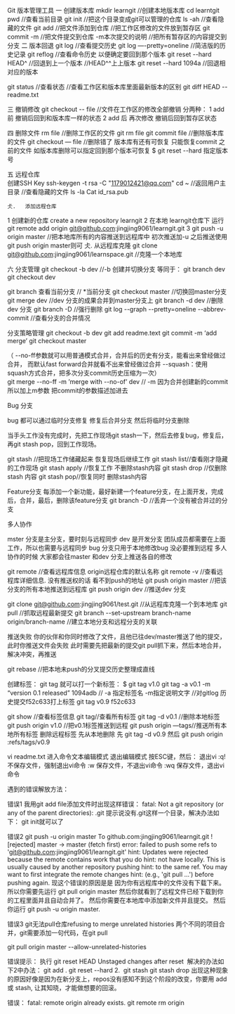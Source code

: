 
Git 版本管理工具
一 创建版本库
mkdir learngit //创建本地版本库
cd learntgit
pwd //查看当前目录
git init //把这个目录变成git可以管理的仓库
ls -ah //查看隐藏的文件
git add <file> //把文件添加到仓库  //把工作区修改的文件放到暂存区
git commit -m <message> //把文件提交到仓库 -m本次提交的说明 //把所有暂存区的内容提交到分支
二 版本回退
git log //查看提交历史
git log —-pretty=oneline //简洁版的历史记录
git reflog //查看命令历史 以便确定要回到那个版本
git reset --hard HEAD^ //回退到上一个版本 //HEAD^^上上版本 
git reset --hard 1094a //回退相对应的版本

git status //查看状态
//查看工作区和版本库里面最新版本的区别
git diff HEAD -- readme.txt

三 撤销修改
git checkout -- file //文件在工作区的修改全部撤销
分两种： 1 add前 撤销后回到和版本库一样的状态 
             2 add 后 再次修改 撤销后回到暂存区状态

四 删除文件
rm file //删除工作区的文件
git rm file   git commit file  //删除版本库的文件
git checkout — file //删除错了 版本库有还有可恢复  只能恢复commit 之前的文件
如版本库删除可以指定回到那个版本可恢复 $ git reset --hard 指定版本号

五 远程仓库	 
创建SSH Key
ssh-keygen -t rsa -C "1179012421@qq.com"
cd ~ //返回用户主目录
//查看隐藏的文件
ls -la
Cat id_rsa.pub

	仧.	 添加远程仓库
1   创建新的仓库 create a new repository  learngit
2  在本地 learngit仓库下 运行git remote add origin git@github.com:jingjing9061/learngit.git
3 git push -u origin master //把本地库所有的内容推送到远程库中   初次推送加-u 
    之后推送使用 git push origin master则可
	仧.	从远程库克隆
 git clone git@github.com:jingjing9061/learnspace.git //克隆一个本地库

六 分支管理
git checkout -b dev  //-b 创建并切换分支
等同于：
git branch dev
git checkout dev

git branch 查看当前分支      // *当前分支
git checkout master //切换回master分支
git merge dev //dev 分支的成果合并到master分支上
git branch -d dev //删除dev 分支
git branch -D <name>//强行删除
git log --graph --pretty=oneline --abbrev-commit //查看分支的合并情况

分支策略管理
git checkout -b dev 
git add readme.text
git commit -m ‘add merge’
git checkout master

（     --no-ff参数就可以用普通模式合并，合并后的历史有分支，能看出来曾经做过合并，
       而默认fast forward合并就看不出来曾经做过合并
    --squash：使用squash方式合并，把多次分支commit历史压缩为一次）	
git merge --no-ff  -m ’merge with --no-of’ dev   // -m 因为合并创建新的commit 所以加上m参数 把commit的参数描述加进去  



Bug 分支

bug 都可以通过临时分支修复 修复后合并分支 然后将临时分支删除

当手头工作没有完成时，先把工作现场git stash一下，然后去修复bug，修复后，再git stash pop，回到工作现场。

git stash //把现场工作储藏起来 恢复现场后继续工作 
git stash list//查看刚才隐藏的工作现场
git stash apply //恢复工作 不删除stash内容
git stash drop //仅删除stash 内容
git stash pop//恢复同时 删除stash内容

Feature分支
每添加一个新功能，最好新建一个feature分支，在上面开发，完成后，合并，最后，删除该feature分支
git branch -D <name> //丢弃一个没有被合并过的分支

多人协作

mster 分支是主分支，要时刻与远程同步
dev 是开发分支 团队成员都需要在上面工作，所以也需要与远程同步
bug 分支只用于本地修改bug 没必要推到远程
多人协作的时候 大家都会往master 和dev 分支上推送各自的修改

git remote //查看远程库信息  origin远程仓库的默认名称
git remote -v //查看远程库详细信息. 没有推送权的话 看不到push的地址
git push origin master //把该分支的所有本地推送到远程库
git push origin dev //推送dev 分支

git clone git@github.com:jingjing9061/test.git //从远程库克隆一个到本地库
git pull //抓取远程最新提交
git branch --set-upstream branch-name origin/branch-name //建立本地分支和远程分支的关联

推送失败
你的伙伴和你同时修改了文件，且他已往dev/master推送了他的提交，此时你推送文件会失败
此时需要先把最新的提交git pull抓下来，然后本地合并，解决冲突，再推送

git rebase //把本地未push的分叉提交历史整理成直线

创建标签：
git tag <name>就可以打一个新标签：
$ git tag v1.0
git tag -a v0.1 -m “version 0.1 released” 1094adb // -a 指定标签名 -m指定说明文字
//对gitlog 历史提交f52c633打上标签 
git tag v0.9 f52c633

git show <tagname> //查看标签信息
git tag//查看所有标签
git tag -d v0.1 //删除本地标签
git push origin v1.0 //把v0.1标签推送到远程
git push origin —tags//推送所有本地所有标签
删除远程标签 先从本地删除 
先 git tag -d v0.9
然后 git push origin :refs/tags/v0.9



vi readme.txt 进入命令文本编辑模式
退出编辑模式 
  按ESC键，然后：
    退出vi
   :q!  不保存文件，强制退出vi命令
    :w   保存文件，不退出vi命令
    :wq  保存文件，退出vi命令

遇到的错误解放方法：

错误1
我用git add file添加文件时出现这样错误：
fatal: Not a git repository (or any of the parent directories): .git
提示说没有.git这样一个目录，解决办法如下：
git init就可以了

错误2
git push -u origin master
To github.com:jingjing9061/learngit.git
 ! [rejected]        master -> master (fetch first)
error: failed to push some refs to 'git@github.com:jingjing9061/learngit.git'
hint: Updates were rejected because the remote contains work that you do
hint: not have locally. This is usually caused by another repository pushing
hint: to the same ref. You may want to first integrate the remote changes
hint: (e.g., 'git pull ...') before pushing again.
现这个错误的原因是是 因为你有远程库中的文件没有下载下来。所以你需要先运行
git pull origin master
然后你就看到了远程文件已经下载到你的工程里面并且自动合并了。
然后你需要在本地库中添加新文件并且提交。
然后你运行
git push -u origin master.

错误3 git无法pull仓库refusing to merge unrelated histories
两个不同的项目合并，git需要添加一句代码，在git pull

git pull origin master --allow-unrelated-histories



错误提示： 执行 git reset HEAD
Unstaged changes after reset 
解决的办法如下2中办法：
git add .
git reset --hard
2. 
git stash
git stash drop
出现这种现象的原因好像是因为在新分支上，repos没有感知不到这个阶段的改变，你要用 add 或 stash, 让其知晓，才能做想要的回滚。


错误：
fatal: remote origin already exists.
 git remote rm origin 




